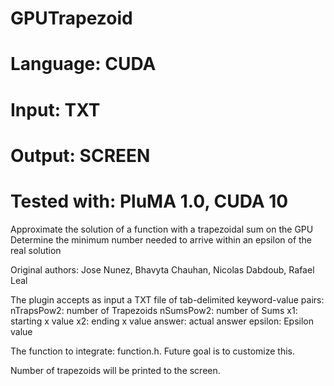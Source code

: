 # GPUTrapezoid
# Language: CUDA
# Input: TXT
# Output: SCREEN
# Tested with: PluMA 1.0, CUDA 10

Approximate the solution of a function with a trapezoidal sum on the GPU
Determine the minimum number needed to arrive within an epsilon of the real solution

Original authors: Jose Nunez, Bhavyta Chauhan, Nicolas Dabdoub, Rafael Leal

The plugin accepts as input a TXT file of tab-delimited keyword-value pairs:
nTrapsPow2: number of Trapezoids
nSumsPow2: number of Sums
x1: starting x value
x2: ending x value
answer: actual answer
epsilon: Epsilon value

The function to integrate: function.h.  Future goal is to customize this.

Number of trapezoids will be printed to the screen.
